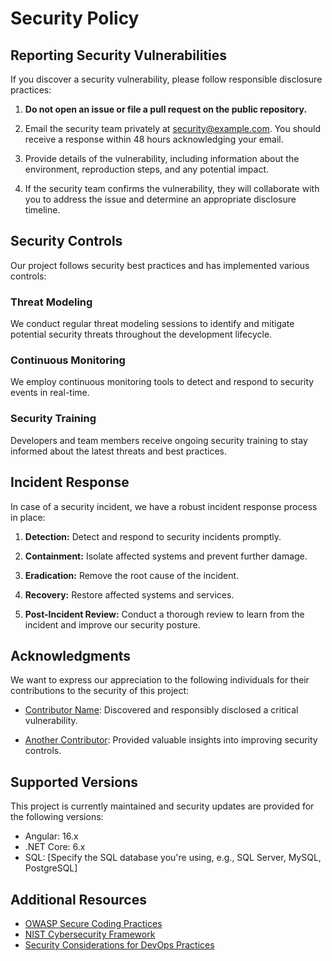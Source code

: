 # Security Policy

## Reporting Security Vulnerabilities

If you discover a security vulnerability, please follow responsible disclosure practices:

1. **Do not open an issue or file a pull request on the public repository.**

2. Email the security team privately at [security@example.com](mailto:security@example.com). You should receive a response within 48 hours acknowledging your email.

3. Provide details of the vulnerability, including information about the environment, reproduction steps, and any potential impact.

4. If the security team confirms the vulnerability, they will collaborate with you to address the issue and determine an appropriate disclosure timeline.

## Security Controls

Our project follows security best practices and has implemented various controls:

### Threat Modeling

We conduct regular threat modeling sessions to identify and mitigate potential security threats throughout the development lifecycle.

### Continuous Monitoring

We employ continuous monitoring tools to detect and respond to security events in real-time.

### Security Training

Developers and team members receive ongoing security training to stay informed about the latest threats and best practices.

## Incident Response

In case of a security incident, we have a robust incident response process in place:

1. **Detection:** Detect and respond to security incidents promptly.

2. **Containment:** Isolate affected systems and prevent further damage.

3. **Eradication:** Remove the root cause of the incident.

4. **Recovery:** Restore affected systems and services.

5. **Post-Incident Review:** Conduct a thorough review to learn from the incident and improve our security posture.

## Acknowledgments

We want to express our appreciation to the following individuals for their contributions to the security of this project:

- [Contributor Name](https://github.com/contributor): Discovered and responsibly disclosed a critical vulnerability.

- [Another Contributor](https://github.com/another-contributor): Provided valuable insights into improving security controls.

## Supported Versions

This project is currently maintained and security updates are provided for the following versions:

- Angular: 16.x
- .NET Core: 6.x
- SQL: [Specify the SQL database you're using, e.g., SQL Server, MySQL, PostgreSQL]

## Additional Resources

- [OWASP Secure Coding Practices](https://owasp.org/www-project-secure-coding-practices/)
- [NIST Cybersecurity Framework](https://www.nist.gov/cyberframework)
- [Security Considerations for DevOps Practices](https://owasp.org/www-project-devsecops-best-practices/)
